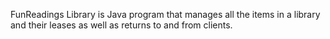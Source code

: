 FunReadings Library is Java program that manages all the items in a library and their leases as well as returns to and from clients.
